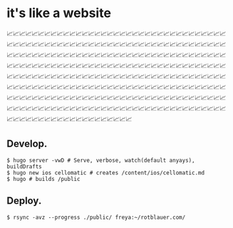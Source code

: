 # it's like a website

:chart_with_upwards_trend::chart_with_upwards_trend::chart_with_upwards_trend::chart_with_upwards_trend::chart_with_upwards_trend::chart_with_upwards_trend::chart_with_upwards_trend::chart_with_upwards_trend::chart_with_upwards_trend::chart_with_upwards_trend::chart_with_upwards_trend::chart_with_upwards_trend::chart_with_upwards_trend::chart_with_upwards_trend::chart_with_upwards_trend::chart_with_upwards_trend::chart_with_upwards_trend::chart_with_upwards_trend::chart_with_upwards_trend::chart_with_upwards_trend::chart_with_upwards_trend::chart_with_upwards_trend::chart_with_upwards_trend::chart_with_upwards_trend::chart_with_upwards_trend::chart_with_upwards_trend::chart_with_upwards_trend::chart_with_upwards_trend::chart_with_upwards_trend::chart_with_upwards_trend::chart_with_upwards_trend::chart_with_upwards_trend::chart_with_upwards_trend::chart_with_upwards_trend::chart_with_upwards_trend::chart_with_upwards_trend::chart_with_upwards_trend::chart_with_upwards_trend::chart_with_upwards_trend::chart_with_upwards_trend::chart_with_upwards_trend::chart_with_upwards_trend::chart_with_upwards_trend::chart_with_upwards_trend::chart_with_upwards_trend::chart_with_upwards_trend::chart_with_upwards_trend::chart_with_upwards_trend::chart_with_upwards_trend::chart_with_upwards_trend::chart_with_upwards_trend::chart_with_upwards_trend::chart_with_upwards_trend::chart_with_upwards_trend::chart_with_upwards_trend::chart_with_upwards_trend::chart_with_upwards_trend::chart_with_upwards_trend::chart_with_upwards_trend::chart_with_upwards_trend::chart_with_upwards_trend::chart_with_upwards_trend::chart_with_upwards_trend::chart_with_upwards_trend::chart_with_upwards_trend::chart_with_upwards_trend::chart_with_upwards_trend::chart_with_upwards_trend::chart_with_upwards_trend::chart_with_upwards_trend::chart_with_upwards_trend::chart_with_upwards_trend::chart_with_upwards_trend::chart_with_upwards_trend::chart_with_upwards_trend::chart_with_upwards_trend::chart_with_upwards_trend::chart_with_upwards_trend::chart_with_upwards_trend::chart_with_upwards_trend::chart_with_upwards_trend::chart_with_upwards_trend::chart_with_upwards_trend::chart_with_upwards_trend::chart_with_upwards_trend::chart_with_upwards_trend::chart_with_upwards_trend::chart_with_upwards_trend::chart_with_upwards_trend::chart_with_upwards_trend::chart_with_upwards_trend::chart_with_upwards_trend::chart_with_upwards_trend::chart_with_upwards_trend::chart_with_upwards_trend::chart_with_upwards_trend::chart_with_upwards_trend::chart_with_upwards_trend::chart_with_upwards_trend::chart_with_upwards_trend::chart_with_upwards_trend::chart_with_upwards_trend::chart_with_upwards_trend::chart_with_upwards_trend::chart_with_upwards_trend::chart_with_upwards_trend::chart_with_upwards_trend::chart_with_upwards_trend::chart_with_upwards_trend::chart_with_upwards_trend::chart_with_upwards_trend::chart_with_upwards_trend::chart_with_upwards_trend::chart_with_upwards_trend::chart_with_upwards_trend::chart_with_upwards_trend::chart_with_upwards_trend::chart_with_upwards_trend::chart_with_upwards_trend::chart_with_upwards_trend::chart_with_upwards_trend::chart_with_upwards_trend::chart_with_upwards_trend::chart_with_upwards_trend::chart_with_upwards_trend::chart_with_upwards_trend::chart_with_upwards_trend::chart_with_upwards_trend::chart_with_upwards_trend::chart_with_upwards_trend::chart_with_upwards_trend::chart_with_upwards_trend::chart_with_upwards_trend::chart_with_upwards_trend::chart_with_upwards_trend::chart_with_upwards_trend::chart_with_upwards_trend::chart_with_upwards_trend::chart_with_upwards_trend::chart_with_upwards_trend::chart_with_upwards_trend::chart_with_upwards_trend::chart_with_upwards_trend::chart_with_upwards_trend::chart_with_upwards_trend::chart_with_upwards_trend::chart_with_upwards_trend::chart_with_upwards_trend::chart_with_upwards_trend::chart_with_upwards_trend::chart_with_upwards_trend::chart_with_upwards_trend::chart_with_upwards_trend::chart_with_upwards_trend::chart_with_upwards_trend::chart_with_upwards_trend::chart_with_upwards_trend::chart_with_upwards_trend::chart_with_upwards_trend::chart_with_upwards_trend::chart_with_upwards_trend::chart_with_upwards_trend::chart_with_upwards_trend::chart_with_upwards_trend::chart_with_upwards_trend::chart_with_upwards_trend::chart_with_upwards_trend::chart_with_upwards_trend::chart_with_upwards_trend::chart_with_upwards_trend::chart_with_upwards_trend::chart_with_upwards_trend::chart_with_upwards_trend::chart_with_upwards_trend::chart_with_upwards_trend::chart_with_upwards_trend::chart_with_upwards_trend::chart_with_upwards_trend::chart_with_upwards_trend::chart_with_upwards_trend::chart_with_upwards_trend::chart_with_upwards_trend::chart_with_upwards_trend::chart_with_upwards_trend::chart_with_upwards_trend::chart_with_upwards_trend::chart_with_upwards_trend::chart_with_upwards_trend::chart_with_upwards_trend::chart_with_upwards_trend::chart_with_upwards_trend::chart_with_upwards_trend::chart_with_upwards_trend::chart_with_upwards_trend::chart_with_upwards_trend::chart_with_upwards_trend::chart_with_upwards_trend::chart_with_upwards_trend::chart_with_upwards_trend::chart_with_upwards_trend::chart_with_upwards_trend::chart_with_upwards_trend::chart_with_upwards_trend::chart_with_upwards_trend::chart_with_upwards_trend::chart_with_upwards_trend::chart_with_upwards_trend::chart_with_upwards_trend::chart_with_upwards_trend::chart_with_upwards_trend::chart_with_upwards_trend::chart_with_upwards_trend::chart_with_upwards_trend::chart_with_upwards_trend::chart_with_upwards_trend::chart_with_upwards_trend::chart_with_upwards_trend::chart_with_upwards_trend::chart_with_upwards_trend::chart_with_upwards_trend::chart_with_upwards_trend::chart_with_upwards_trend::chart_with_upwards_trend::chart_with_upwards_trend::chart_with_upwards_trend::chart_with_upwards_trend::chart_with_upwards_trend::chart_with_upwards_trend::chart_with_upwards_trend::chart_with_upwards_trend::chart_with_upwards_trend::chart_with_upwards_trend::chart_with_upwards_trend::chart_with_upwards_trend::chart_with_upwards_trend::chart_with_upwards_trend::chart_with_upwards_trend::chart_with_upwards_trend::chart_with_upwards_trend::chart_with_upwards_trend::chart_with_upwards_trend::chart_with_upwards_trend::chart_with_upwards_trend::chart_with_upwards_trend::chart_with_upwards_trend::chart_with_upwards_trend::chart_with_upwards_trend::chart_with_upwards_trend::chart_with_upwards_trend::chart_with_upwards_trend::chart_with_upwards_trend::chart_with_upwards_trend::chart_with_upwards_trend::chart_with_upwards_trend::chart_with_upwards_trend::chart_with_upwards_trend::chart_with_upwards_trend::chart_with_upwards_trend::chart_with_upwards_trend::chart_with_upwards_trend::chart_with_upwards_trend::chart_with_upwards_trend::chart_with_upwards_trend::chart_with_upwards_trend::chart_with_upwards_trend::chart_with_upwards_trend::chart_with_upwards_trend::chart_with_upwards_trend::chart_with_upwards_trend::chart_with_upwards_trend::chart_with_upwards_trend::chart_with_upwards_trend::chart_with_upwards_trend::chart_with_upwards_trend::chart_with_upwards_trend::chart_with_upwards_trend::chart_with_upwards_trend::chart_with_upwards_trend::chart_with_upwards_trend::chart_with_upwards_trend::chart_with_upwards_trend::chart_with_upwards_trend::chart_with_upwards_trend::chart_with_upwards_trend::chart_with_upwards_trend::chart_with_upwards_trend::chart_with_upwards_trend::chart_with_upwards_trend::chart_with_upwards_trend::chart_with_upwards_trend::chart_with_upwards_trend::chart_with_upwards_trend::chart_with_upwards_trend::chart_with_upwards_trend::chart_with_upwards_trend::chart_with_upwards_trend::chart_with_upwards_trend::chart_with_upwards_trend::chart_with_upwards_trend::chart_with_upwards_trend:

## Develop.

```shell
$ hugo server -vwD # Serve, verbose, watch(default anyays), buildDrafts
$ hugo new ios cellomatic # creates /content/ios/cellomatic.md
$ hugo # builds /public
```

## Deploy.

```shell
$ rsync -avz --progress ./public/ freya:~/rotblauer.com/
```


